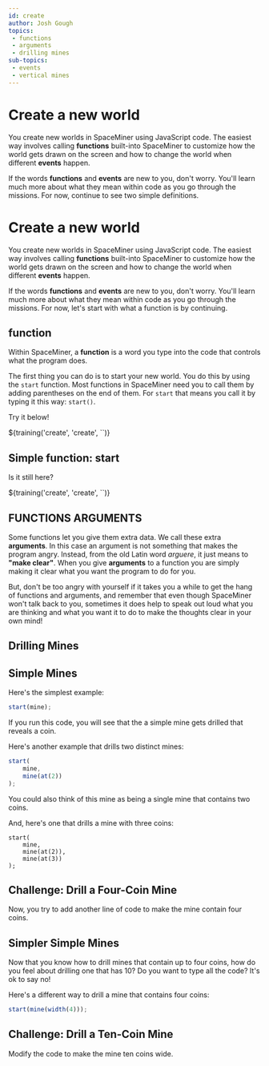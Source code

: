 ```yaml
---
id: create
author: Josh Gough
topics:
 - functions
 - arguments
 - drilling mines
sub-topics:
 - events
 - vertical mines
---
```


# Create a new world

You create new worlds in SpaceMiner using JavaScript code. The easiest way involves calling **functions** built-into SpaceMiner to customize how the world gets drawn on the screen and how to change the world when different **events** happen.

If the words **functions** and **events** are new to you, don't worry. You'll learn much more about what they mean within code as you go through the missions. For now, continue to see two simple definitions.

# Create a new world

You create new worlds in SpaceMiner using JavaScript code. The easiest way involves calling **functions** built-into SpaceMiner to customize how the world gets drawn on the screen and how to change the world when different **events** happen.

If the words **functions** and **events** are new to you, don't worry. You'll learn much more about what they mean within code as you go through the missions. For now, let's start with what a function is by continuing.

## function

Within SpaceMiner, a **function** is a word you type into the code that controls what the program does. 

The first thing you can do is to start your new world. You do this by using the `start` function. Most functions in SpaceMiner need you to call them by adding parentheses on the end of them. For `start` that means you call it by typing it this way: `start()`.

Try it below!

${training('create', 'create', \`\`)}

## Simple function: start

Is it still here?

${training('create', 'create', \`\`)}

## FUNCTIONS ARGUMENTS

Some functions let you give them extra data. We call these extra **arguments**. In this case an argument is not something that makes the program angry. Instead, from the old Latin word *arguere*, it just means to **"make clear"**. When you give **arguments** to a function you are simply making it clear what you want the program to do for you.

But, don't be too angry with yourself if it takes you a while to get the hang of functions and arguments, and remember that even though SpaceMiner won't talk back to you, sometimes it does help to speak out loud what you are thinking and what you want it to do to make the thoughts clear in your own mind!

## Drilling Mines

 

## Simple Mines

Here's the simplest example:

```javascript
start(mine);
```

If you run this code, you will see that the a simple mine gets drilled that reveals a coin.

Here's another example that drills two distinct mines:

```javascript
start(
    mine,
    mine(at(2))
);
```
You could also think of this mine as being a single mine that contains two coins.

And, here's one that drills a mine with three coins:
```
start(
    mine,
    mine(at(2)),
    mine(at(3))
);
```

## Challenge: Drill a Four-Coin Mine

Now, you try to add another line of code to make the mine contain four coins.

## Simpler Simple Mines

Now that you know how to drill mines that contain up to four coins, how do you feel about drilling one that has 10? Do you want to type all the code? It's ok to say no!

Here's a different way to drill a mine that contains four coins:

```javascript
start(mine(width(4)));
```

## Challenge: Drill a Ten-Coin Mine

Modify the code to make the mine ten coins wide.